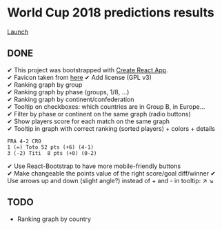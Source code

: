 # World Cup 2018 predictions results

[Launch](https://stephgbzh.github.io/pronos-graph/)

## DONE

✔ This project was bootstrapped with [Create React App](https://github.com/facebookincubator/create-react-app).  
✔ Favicon taken from [here](https://www.favicon.cc/?action=icon&file_id=888567)
✔ Add license (GPL v3)  
✔ Ranking graph by group  
✔ Ranking graph by phase (groups, 1/8, ...)  
✔ Ranking graph by continent/confederation  
✔ Tooltip on checkboxes: which countries are in Group B, in Europe...  
✔ Filter by phase or continent on the same graph (radio buttons)  
✔ Show players score for each match on the same graph  
✔ Tooltip in graph with correct ranking (sorted players) + colors + details

    FRA 4-2 CRO
    1 (=) Toto 52 pts (+6) (4-1)
    3 (-2) Titi  8 pts (+0) (0-2)

✔ Use React-Bootstrap to have more mobile-friendly buttons  
✔ Make changeable the points value of the right score/goal diff/winner
✔ Use arrows up️ and down (slight angle?) instead of + and - in tooltip️: ↗️ ↘

## TODO

- Ranking graph by country
